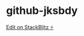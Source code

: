 # github-jksbdy

[Edit on StackBlitz ⚡️](https://stackblitz.com/github/OpenGG/vue-inherit-attrs-false-breaks-scoped-style?file=src%2FApp.vue&terminal=dev)
